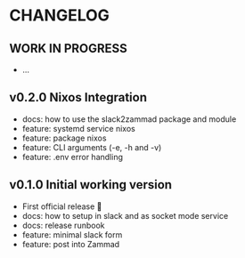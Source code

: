 # CHANGELOG

## **WORK IN PROGRESS**
- ...

## v0.2.0 Nixos Integration 

- docs: how to use the slack2zammad package and module
- feature: systemd service nixos
- feature: package nixos
- feature: CLI arguments (-e, -h and -v)
- feature: .env error handling


## v0.1.0 Initial working version

- First official release 🎉
- docs: how to setup in slack and as socket mode service 
- docs: release runbook
- feature: minimal slack form
- feature: post into Zammad
